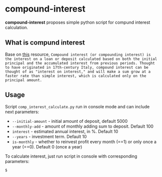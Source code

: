 # compound-interest

**compound-interest** proposes simple python script for compund interest calculation.

## What is compund interest

Base on [this](https://www.investopedia.com/terms/c/compoundinterest.asp) resource, 
`Compound interest (or compounding interest) is the interest on a loan or deposit calculated based on both the initial principal and the accumulated interest from previous periods. Thought to have originated in 17th-century Italy, compound interest can be thought of as "interest on interest," and will make a sum grow at a faster rate than simple interest, which is calculated only on the principal amount.`

## Usage

Script `comp_interest_calculate.py` run in console mode and can include next parameters:
* `--initial-amount` - initial amount of deposit, default 5000
* `--monthly-add` - amount of monthly adding sum to deposit. Default 100
* `interest` - estimated annual interest, in %. Default 10
* `--years` - investment term. Default 10
* `is-monthly` - whether to reinvest profit every month (==1) or only once a year (==0). Default 0 (once a year)

To calculate interest, just run script in console with corresponding parameters:
```sh
$ 
```
